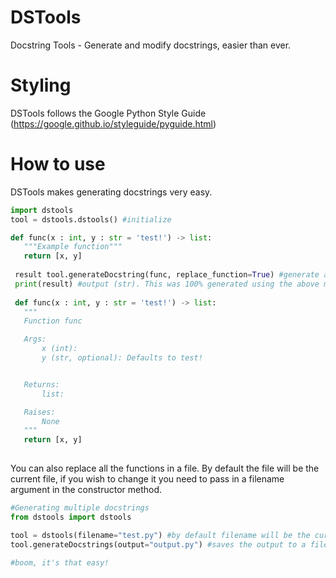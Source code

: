 # DSTools
 Docstring Tools - Generate and modify docstrings, easier than ever.

# Styling
 DSTools follows the Google Python Style Guide (https://google.github.io/styleguide/pyguide.html)


# How to use
 DSTools makes generating docstrings very easy.
 ```python
 import dstools
 tool = dstools.dstools() #initialize
 
 def func(x : int, y : str = 'test!') -> list:
    """Example function"""
    return [x, y]
     
  result tool.generateDocstring(func, replace_function=True) #generate a docstring. Takes a callable as argument
  print(result) #output (str). This was 100% generated using the above method:
  
  def func(x : int, y : str = 'test!') -> list:
    """
    Function func

    Args:
        x (int):
        y (str, optional): Defaults to test!


    Returns:
        list:

    Raises:
        None
    """
    return [x, y]
   
 ```
 
 You can also replace all the functions in a file.
 By default the file will be the current file, if you wish to change it you need to pass in a filename argument in the constructor method.
 
 ```python
 #Generating multiple docstrings 
 from dstools import dstools
 
 tool = dstools(filename="test.py") #by default filename will be the current file.
 tool.generateDocstrings(output="output.py") #saves the output to a file called output.py
 
 #boom, it's that easy!
 ```
